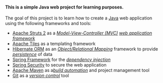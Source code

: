 #### This is a simple Java web project for learning purposes.

The goal of this project is to learn how to create a [Java](http://en.wikipedia.org/wiki/Java_%28programming_language%29)
web application using the following frameworks and tools:

- [Apache Struts 2](http://struts.apache.org/index.html) as a
[*Model-View-Controller (MVC)*](http://en.wikipedia.org/wiki/Model%E2%80%93view%E2%80%93controller)
[*web application framework*](http://en.wikipedia.org/wiki/Web_application_framework) 
- [Apache Tiles](http://tiles.apache.org/) as a templating framework
- [Hibernate ORM](http://hibernate.org/orm/) as an
[*Object/Relational Mapping*](http://en.wikipedia.org/wiki/Object-relational_mapping) framework
to provide [*persistence*](http://en.wikipedia.org/wiki/Persistence_%28computer_science%29) of data
- [Spring Framework](http://projects.spring.io/spring-framework/) for the
[*dependency injection*](http://en.wikipedia.org/wiki/Dependency_Injection)
- [Spring Security](http://projects.spring.io/spring-security/) to secure the web application
- [Apache Maven](http://maven.apache.org/) as a[*build automation*](http://en.wikipedia.org/wiki/Build_automation)
and project management tool
- [Git](http://git-scm.com/) as a [*version control*](http://en.wikipedia.org/wiki/Revision_control) tool 
